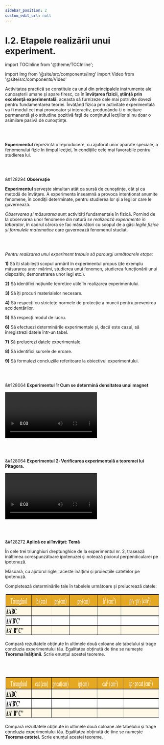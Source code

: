 ```yaml
---
sidebar_position: 2
custom_edit_url: null
---
```


# I.2. Etapele realizării unui experiment.


import TOCInline from '@theme/TOCInline';

<TOCInline toc={toc} />



import Img from '@site/src/components/Img'
import Video from '@site/src/components/Video'



<div class="alert alert--secondary" role="alert">

Activitatea practică se constituie ca unul din principalele instrumente ale cunoaşterii umane şi apare firesc, ca în **învăţarea fizicii, ştiinţă prin excelenţă experimentală**, aceasta să furnizeze cele mai potrivite dovezi pentru fundamentarea teoriei. Învăţând fizica prin activitate experimentală va fi modul cel mai provocator şi interactiv, producându-ți o incitare permanentă și o atitudine pozitivă faţă de conţinutul lecţiilor și nu doar o asimilare pasivă de cunoştinţe.

</div>



<br></br>

<div class="alert alert--primary" role="alert">

**Experimentul** reprezintă o reproducere, cu ajutorul unor aparate speciale, a fenomenului fizic în timpul lecţiei, în condiţiile cele mai favorabile pentru studierea lui.


</div>

<br></br>




<div class="alert alert--secondary" role="alert">

&#128294 **Observație**


**Experimentul** serveşte simultan atât ca sursă de cunoştinţe, cât şi ca metodă de învăţare. A experimenta înseamnă a provoca intenţionat anumite fenomene, în condiţii determinate, pentru studierea lor şi a legilor care le guvernează.

_Observarea și măsurarea_ sunt activități fundamentale în fizică. Pornind de la observarea unor fenomene din natură _se realizează experimente în laborator_, în cadrul cărora se fac măsurători cu scopul de a găsi _legile fizice și formulele matematice_ care guvernează fenomenul studiat.


</div>



<br></br>


<div class="alert alert--info" role="alert">


_Pentru realizarea unui experiment trebuie să parcurgi următoarele etape:_


**1)**	Să îți stabilești scopul urmărit în experimentul propus (de exemplu măsurarea unor mărimi, studierea unui fenomen, studierea funcționării unui dispozitiv, demonstrarea unor legi etc.).

**2)**	Să identifici noțiunile teoretice utile în realizarea experimentului.

**3)**	Să îți procuri materialelor necesare.

**4)**	Să respecți cu strictețe normele de protecție a muncii pentru prevenirea accidentărilor.

**5)**	Să respecți modul de lucru.

**6)**	Să efectuezi determinările experimentale și, dacă este cazul, să înregistrezi datele într-un tabel.

**7)**	Să prelucrezi datele experimentale.

**8)**	Să identifici sursele de eroare.

**9)**	Să formulezi concluziile referitoare la obiectivul experimentului.



</div>


<br></br>



<div class="alert alert--success" role="alert">

&#128064 **Experimentul 1: Cum se determină densitatea unui magnet**




<Video src="https://www.youtube.com/embed/Z9sNM5yP1LE" lazy={false} />




**Materiale necesare:**    
3 magneți naturali de diferite dimensiuni, cântar sau balanță, cilindru gradat cu apă, riglă, hârtie milimetrică (foaie de matematică).

<br></br>

**Descrierea experimentului:**
- Cântărește, pe rând, fiecare magnet pentru a determina masa lui.
- Măsoară volumul fiecărui magnet cu cilindrul gradat.
- Completează datele în următorul tabel și prelucrează-le.




<Img className="img-responsive4" src="fizica/clasa7/capitolul1/I-2-etapele-realizarii-unui-experiment-poza1-tabel-date-experiment-cum-se-determina-densitatea-unui-magnet.png" width="1000" height="563" lazy={false} />

<br></br>
<br></br>


- Dă rezultatul măsurării:

<Img className="img-responsive4" src="fizica/clasa7/capitolul1/I-2-etapele-realizarii-unui-experiment-poza2-rezultatul-masurarii-experiment-cum-se-determina-densitatea-unui-magnet.png" width="1000" height="97" lazy={false} />

<br></br>
<br></br>




- Reprezintă grafic masa corpului în funcție de volumul lui. Vei obține o linie dreaptă. Dacă îți alegi un punct arbitrar de pe dreaptă, vei afla masa corpului la un anumit volum al său. De exemplu pentru punctul roșu: avem m = 18,5 g și V = 4 cm<sup>3</sup> .

<Img className="img-responsive4" src="fizica/clasa7/capitolul1/I-2-etapele-realizarii-unui-experiment-poza3-grafic-experiment-cum-se-determina-densitatea-unui-magnet.png" width="1000" height="563"/>

<br></br>
<br></br>
<br></br>


**Ce observi?**
> Pentru o anumită substanță, cu cât crește masa sa, cu atât crește și volumul său.

<br></br>

**Concluzia experimentului:**   
Densitatea este o constantă pentru o anumită substanță, fiind egală cu raportul dintre masa și volumul corpului.



</div>




<br></br>

<div class="alert alert--success" role="alert">

&#128064 **Experimentul 2: Verificarea experimentală a teoremei lui Pitagora.**



<Video src="https://www.youtube.com/embed/0adcK-6uPxM" />




**Materiale necesare:**    
Riglă, hârtie milimetrică (foaie de matematică).

<br></br>

**Descrierea experimentului:**
- Desenează pe hârtia milimetrică trei triunghiuri dreptunghice de diferite dimensiuni.
- Măsoară, pentru fiecare, lungimea ipotenuzei (latura opusă unghiului drept) și a celor două catete.
- Completează datele în următorul tabel și prelucrează-le.



<Img className="img-responsive4" src="fizica/clasa7/capitolul1/I-2-etapele-realizarii-unui-experiment-poza4-tabel-date-experiment-verificarea-experimentala-a-teoremei-lui-pitagora.png" width="1000" height="126" />

<br></br>
<br></br>



**Ce observi?**
> Cu cât crește ipotenuza la pătrat, cu atât crește și suma pătratelor catetelor.


<br></br>


<Img className="img-responsive4" src="fizica/clasa7/capitolul1/I-2-etapele-realizarii-unui-experiment-poza5-grafic-experiment-verificarea-experimentala-a-teoremei-lui-pitagora.png" width="1000" height="563" />

<br></br>
<br></br>
<br></br>




**Concluzia experimentului:**
- Într-un triunghi dreptunghic, pătratul ipotenuzei este egal cu suma pătratelor celor două catete.



</div>


<br></br>


<div class="alert alert--warning" role="alert">

&#128272 **Aplică ce ai învăţat: Temă**


În cele trei triunghiuri dreptunghice de la experimentul nr. 2, trasează înălțimea corespunzătoare ipotenuzei și notează piciorul perpendicularei pe ipotenuză.

Măsoară, cu ajutorul riglei, aceste înălțimi și proiecțiile catetelor pe ipotenuză.

Completează determinările tale în tabelele următoare și prelucrează datele:

<Img className="img-responsive4" src="fizica/clasa7/capitolul1/I-2-etapele-realizarii-unui-experiment-poza6-tabel-date-verificarea-teoremei-inaltimii.png" width="1000" height="139" />

Compară rezultatele obținute în ultimele două coloane ale tabelului și trage concluzia experimentului tău. Egalitatea obținută de tine se numește **Teorema înălțimii.** Scrie enunțul acestei teoreme.


<br></br>


<Img className="img-responsive4" src="fizica/clasa7/capitolul1/I-2-etapele-realizarii-unui-experiment-poza7-tabel-date-verificarea-teoremei-catetei.png" width="1000" height="139" />

Compară rezultatele obținute în ultimele două coloane ale tabelului și trage concluzia experimentului tău. Egalitatea obținută de tine se numește **Teorema catetei.** Scrie enunțul acestei teoreme.

</div>



